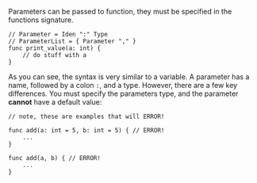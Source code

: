 Parameters can be passed to function, they must be specified in the functions
signature. 

    // Parameter = Iden ":" Type
    // ParameterList = { Parameter "," }
    func print_value(a: int) {
        // do stuff with a
    }

As you can see, the syntax is very similar to a variable. A parameter has a
name, followed by a colon `:`, and a type. However, there are a few key
differences. You must specify the parameters type, and the parameter **cannot**
have a default value:

    // note, these are examples that will ERROR!

    func add(a: int = 5, b: int = 5) { // ERROR!
        ...
    }

    func add(a, b) { // ERROR!
        ...
    }